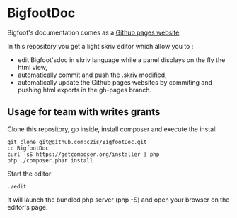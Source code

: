 BigfootDoc
==========
Bigfoot's documentation comes as a  [Github pages website](http://c2is.github.io/BigfootDoc/html/en/).

In this repository you get a light skriv editor which allow you to :
- edit Bigfoot'sdoc in skriv language while a panel displays on the fly the html view,
- automatically commit and push the .skriv modified,
- automatically update the Github pages websites by commiting and pushing html exports in the gh-pages branch.

## Usage for team with writes grants
Clone this repository, go inside, install composer and execute the install
```
git clone git@github.com:c2is/BigfootDoc.git
cd BigfootDoc
curl -sS https://getcomposer.org/installer | php
php ./composer.phar install
```

Start the editor
```
./edit
```

It will launch the bundled php server (php -S) and open your browser on the editor's page.
